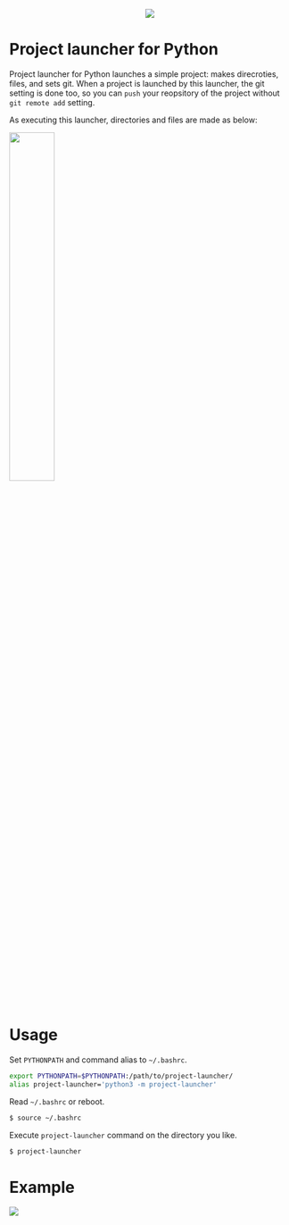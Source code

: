 <p align="center">
  <img src="https://user-images.githubusercontent.com/61448492/210484107-83ddd68c-3b44-4751-9b97-62139f21ad27.png">
</p>

# Project launcher for Python

Project launcher for Python launches a simple project: makes direcroties, files, and sets git. When a project is launched by this launcher, the git setting is done too, so you can `push` your reopsitory of the project without `git remote add` setting.

As executing this launcher, directories and files are made as below:

<img src="https://user-images.githubusercontent.com/61448492/210484115-38afe665-2295-41e2-86e0-dc47d787b3b0.png" height="40%" width="40%">

# Usage

Set `PYTHONPATH` and command alias to `~/.bashrc`.

``` bash
export PYTHONPATH=$PYTHONPATH:/path/to/project-launcher/
alias project-launcher='python3 -m project-launcher'
```

Read `~/.bashrc` or reboot.

``` bash
$ source ~/.bashrc
```

Execute `project-launcher` command on the directory you like.

``` bash
$ project-launcher
```

# Example

<img src="https://user-images.githubusercontent.com/61448492/210485776-80073555-cd89-42c4-a659-8a4b1a2595f1.png">


